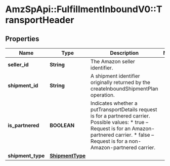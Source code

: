 # AmzSpApi::FulfillmentInboundV0::TransportHeader

## Properties
Name | Type | Description | Notes
------------ | ------------- | ------------- | -------------
**seller_id** | **String** | The Amazon seller identifier. | 
**shipment_id** | **String** | A shipment identifier originally returned by the createInboundShipmentPlan operation. | 
**is_partnered** | **BOOLEAN** | Indicates whether a putTransportDetails request is for a partnered carrier.  Possible values:  * true – Request is for an Amazon-partnered carrier.  * false – Request is for a non-Amazon-partnered carrier. | 
**shipment_type** | [**ShipmentType**](ShipmentType.md) |  | 

